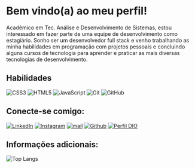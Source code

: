 # Bem vindo(a) ao meu perfil!

Acadêmico em Tec. Análise e Desenvolvimento de Sistemas, estou interessado em fazer parte de uma equipe de desenvolvimento como estagiário. Sonho ser um desenvolvedor full stack e venho trabalhando as minha habilidades em programação com projetos pessoais e concluindo alguns cursos de tecnologia para aprender e praticar as mais diversas tecnologias de desenvolvimento.

## Habilidades
![CSS3](https://img.shields.io/badge/css3-%231572B6.svg?style=for-the-badge&logo=css3&logoColor=white)
![HTML5](https://img.shields.io/badge/html5-%23E34F26.svg?style=for-the-badge&logo=html5&logoColor=white)
![JavaScript](https://img.shields.io/badge/javascript-%23323330.svg?style=for-the-badge&logo=javascript&logoColor=%23F7DF1E)
![Git](https://img.shields.io/badge/git-%23F05033.svg?style=for-the-badge&logo=git&logoColor=white)
![GitHub](https://img.shields.io/badge/github-%23121011.svg?style=for-the-badge&logo=github&logoColor=white)


## Conecte-se comigo:
[![LinkedIn](https://img.shields.io/badge/-LinkedIn-000?style=for-the-badge&logo=linkedin&logoColor=30A3DC)](https://www.linkedin.com/in/clayton-kennedy-passos-dos-reis-8326b899/)
[![Instagram](https://img.shields.io/badge/-instagram-000?style=for-the-badge&logo=instagram&logoColor=30A3DC)](https://www.instagram.com/claytonkennedy_)
<a href="mailto:clayton-kennedy@hotmail.com" target="_blank"><img alt="mail" src="https://img.shields.io/badge/mail-%2312100E.svg?&style=for-the-badge&logo=gmail&logoColor=White" /></a>
[![Github](https://img.shields.io/badge/-github-000?style=for-the-badge&logo=github&logoColor=30A3DC)](https://github.com/clayton-kennedy)
[![Perfil DIO](https://img.shields.io/badge/-Meu%20Perfil%20na%20DIO-000000?style=for-the-badge&logoColor=30A3DC)](https://www.dio.me/users/clayton-kennedy)

## Informações adicionais:
![Top Langs](https://github-readme-stats.vercel.app/api/top-langs/?username=clayton-kennedy&layout=compact)
